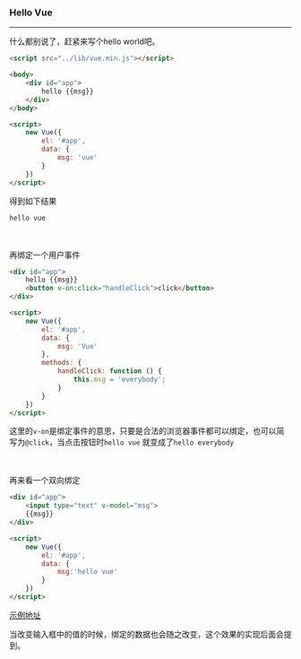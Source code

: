 ### Hello Vue

---

什么都别说了，赶紧来写个hello world吧。

```html
<script src="../lib/vue.min.js"></script>

<body>
    <div id="app">
        hello {{msg}}
    </div>
</body>

<script>
    new Vue({
        el: '#app',
        data: {
            msg: 'vue'
        }
    })
</script>
```

得到如下结果
```
hello vue
```


<br><br>
再绑定一个用户事件

```html
<div id="app">
    hello {{msg}}
    <button v-on:click="handleClick">click</button>
</div>

<script>
    new Vue({
        el: '#app',
        data: {
            msg: 'Vue'
        },
        methods: {
            handleClick: function () {
                this.msg = 'everybody';
            }
        }
    })
</script>
```

这里的`v-on`是绑定事件的意思，只要是合法的浏览器事件都可以绑定，也可以简写为`@click`，当点击按钮时`hello vue` 就变成了`hello everybody`

<br><br>
再来看一个双向绑定
```html
<div id="app">
    <input type="text" v-model="msg">
    {{msg}}
</div>

<script>
    new Vue({
        el: '#app',
        data: {
            msg:'hello vue'
        }
    })
</script>
```
[示例地址](http://lavyun.github.io/learn-vue/vue/2-HelloVue/demo2.html)

当改变输入框中的值的时候，绑定的数据也会随之改变，这个效果的实现后面会提到。